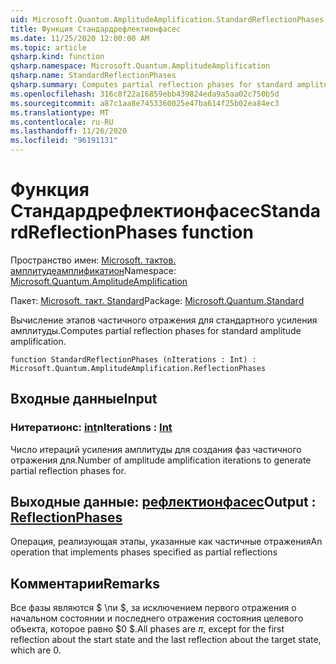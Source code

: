 ```yaml
---
uid: Microsoft.Quantum.AmplitudeAmplification.StandardReflectionPhases
title: Функция Стандардрефлектионфасес
ms.date: 11/25/2020 12:00:00 AM
ms.topic: article
qsharp.kind: function
qsharp.namespace: Microsoft.Quantum.AmplitudeAmplification
qsharp.name: StandardReflectionPhases
qsharp.summary: Computes partial reflection phases for standard amplitude amplification.
ms.openlocfilehash: 316c8f22a16859ebb439824eda9a5aa02c750b5d
ms.sourcegitcommit: a87c1aa8e7453360025e47ba614f25b02ea84ec3
ms.translationtype: MT
ms.contentlocale: ru-RU
ms.lasthandoff: 11/26/2020
ms.locfileid: "96191131"
---
```

# <a name="standardreflectionphases-function"></a><span data-ttu-id="3f85e-102">Функция Стандардрефлектионфасес</span><span class="sxs-lookup"><span data-stu-id="3f85e-102">StandardReflectionPhases function</span></span>

<span data-ttu-id="3f85e-103">Пространство имен: [Microsoft. тактов. амплитудеамплификатион](xref:Microsoft.Quantum.AmplitudeAmplification)</span><span class="sxs-lookup"><span data-stu-id="3f85e-103">Namespace: [Microsoft.Quantum.AmplitudeAmplification](xref:Microsoft.Quantum.AmplitudeAmplification)</span></span>

<span data-ttu-id="3f85e-104">Пакет: [Microsoft. такт. Standard](https://nuget.org/packages/Microsoft.Quantum.Standard)</span><span class="sxs-lookup"><span data-stu-id="3f85e-104">Package: [Microsoft.Quantum.Standard](https://nuget.org/packages/Microsoft.Quantum.Standard)</span></span>


<span data-ttu-id="3f85e-105">Вычисление этапов частичного отражения для стандартного усиления амплитуды.</span><span class="sxs-lookup"><span data-stu-id="3f85e-105">Computes partial reflection phases for standard amplitude amplification.</span></span>

```qsharp
function StandardReflectionPhases (nIterations : Int) : Microsoft.Quantum.AmplitudeAmplification.ReflectionPhases
```


## <a name="input"></a><span data-ttu-id="3f85e-106">Входные данные</span><span class="sxs-lookup"><span data-stu-id="3f85e-106">Input</span></span>

### <a name="niterations--int"></a><span data-ttu-id="3f85e-107">Нитератионс: [int](xref:microsoft.quantum.lang-ref.int)</span><span class="sxs-lookup"><span data-stu-id="3f85e-107">nIterations : [Int](xref:microsoft.quantum.lang-ref.int)</span></span>

<span data-ttu-id="3f85e-108">Число итераций усиления амплитуды для создания фаз частичного отражения для.</span><span class="sxs-lookup"><span data-stu-id="3f85e-108">Number of amplitude amplification iterations to generate partial reflection phases for.</span></span>



## <a name="output--reflectionphases"></a><span data-ttu-id="3f85e-109">Выходные данные: [рефлектионфасес](xref:Microsoft.Quantum.AmplitudeAmplification.ReflectionPhases)</span><span class="sxs-lookup"><span data-stu-id="3f85e-109">Output : [ReflectionPhases](xref:Microsoft.Quantum.AmplitudeAmplification.ReflectionPhases)</span></span>

<span data-ttu-id="3f85e-110">Операция, реализующая этапы, указанные как частичные отражения</span><span class="sxs-lookup"><span data-stu-id="3f85e-110">An operation that implements phases specified as partial reflections</span></span>

## <a name="remarks"></a><span data-ttu-id="3f85e-111">Комментарии</span><span class="sxs-lookup"><span data-stu-id="3f85e-111">Remarks</span></span>

<span data-ttu-id="3f85e-112">Все фазы являются $ \пи $, за исключением первого отражения о начальном состоянии и последнего отражения состояния целевого объекта, которое равно $0 $.</span><span class="sxs-lookup"><span data-stu-id="3f85e-112">All phases are $\pi$, except for the first reflection about the start state and the last reflection about the target state, which are $0$.</span></span>